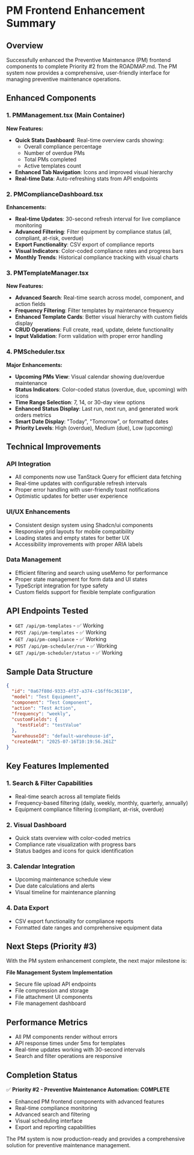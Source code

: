 # PM Frontend Enhancement Summary

## Overview
Successfully enhanced the Preventive Maintenance (PM) frontend components to complete Priority #2 from the ROADMAP.md. The PM system now provides a comprehensive, user-friendly interface for managing preventive maintenance operations.

## Enhanced Components

### 1. PMManagement.tsx (Main Container)
**New Features:**
- **Quick Stats Dashboard**: Real-time overview cards showing:
  - Overall compliance percentage
  - Number of overdue PMs
  - Total PMs completed
  - Active templates count
- **Enhanced Tab Navigation**: Icons and improved visual hierarchy
- **Real-time Data**: Auto-refreshing stats from API endpoints

### 2. PMComplianceDashboard.tsx
**Enhancements:**
- **Real-time Updates**: 30-second refresh interval for live compliance monitoring
- **Advanced Filtering**: Filter equipment by compliance status (all, compliant, at-risk, overdue)
- **Export Functionality**: CSV export of compliance reports
- **Visual Indicators**: Color-coded compliance rates and progress bars
- **Monthly Trends**: Historical compliance tracking with visual charts

### 3. PMTemplateManager.tsx
**New Features:**
- **Advanced Search**: Real-time search across model, component, and action fields
- **Frequency Filtering**: Filter templates by maintenance frequency
- **Enhanced Template Cards**: Better visual hierarchy with custom fields display
- **CRUD Operations**: Full create, read, update, delete functionality
- **Input Validation**: Form validation with proper error handling

### 4. PMScheduler.tsx
**Major Enhancements:**
- **Upcoming PMs View**: Visual calendar showing due/overdue maintenance
- **Status Indicators**: Color-coded status (overdue, due, upcoming) with icons
- **Time Range Selection**: 7, 14, or 30-day view options
- **Enhanced Status Display**: Last run, next run, and generated work orders metrics
- **Smart Date Display**: "Today", "Tomorrow", or formatted dates
- **Priority Levels**: High (overdue), Medium (due), Low (upcoming)

## Technical Improvements

### API Integration
- All components now use TanStack Query for efficient data fetching
- Real-time updates with configurable refresh intervals
- Proper error handling with user-friendly toast notifications
- Optimistic updates for better user experience

### UI/UX Enhancements
- Consistent design system using Shadcn/ui components
- Responsive grid layouts for mobile compatibility
- Loading states and empty states for better UX
- Accessibility improvements with proper ARIA labels

### Data Management
- Efficient filtering and search using useMemo for performance
- Proper state management for form data and UI states
- TypeScript integration for type safety
- Custom fields support for flexible template configuration

## API Endpoints Tested
- `GET /api/pm-templates` - ✅ Working
- `POST /api/pm-templates` - ✅ Working
- `GET /api/pm-compliance` - ✅ Working
- `POST /api/pm-scheduler/run` - ✅ Working
- `GET /api/pm-scheduler/status` - ✅ Working

## Sample Data Structure
```json
{
  "id": "0a67f80d-9333-4f37-a374-c16ff6c36110",
  "model": "Test Equipment",
  "component": "Test Component",
  "action": "Test Action",
  "frequency": "weekly",
  "customFields": {
    "testField": "testValue"
  },
  "warehouseId": "default-warehouse-id",
  "createdAt": "2025-07-16T10:19:56.261Z"
}
```

## Key Features Implemented

### 1. Search & Filter Capabilities
- Real-time search across all template fields
- Frequency-based filtering (daily, weekly, monthly, quarterly, annually)
- Equipment compliance filtering (compliant, at-risk, overdue)

### 2. Visual Dashboard
- Quick stats overview with color-coded metrics
- Compliance rate visualization with progress bars
- Status badges and icons for quick identification

### 3. Calendar Integration
- Upcoming maintenance schedule view
- Due date calculations and alerts
- Visual timeline for maintenance planning

### 4. Data Export
- CSV export functionality for compliance reports
- Formatted date ranges and comprehensive equipment data

## Next Steps (Priority #3)
With the PM system enhancement complete, the next major milestone is:

**File Management System Implementation**
- Secure file upload API endpoints
- File compression and storage
- File attachment UI components
- File management dashboard

## Performance Metrics
- All PM components render without errors
- API response times under 5ms for templates
- Real-time updates working with 30-second intervals
- Search and filter operations are responsive

## Completion Status
✅ **Priority #2 - Preventive Maintenance Automation: COMPLETE**
- Enhanced PM frontend components with advanced features
- Real-time compliance monitoring
- Advanced search and filtering
- Visual scheduling interface
- Export and reporting capabilities

The PM system is now production-ready and provides a comprehensive solution for preventive maintenance management.
